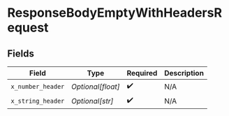 # ResponseBodyEmptyWithHeadersRequest


## Fields

| Field              | Type               | Required           | Description        |
| ------------------ | ------------------ | ------------------ | ------------------ |
| `x_number_header`  | *Optional[float]*  | :heavy_check_mark: | N/A                |
| `x_string_header`  | *Optional[str]*    | :heavy_check_mark: | N/A                |